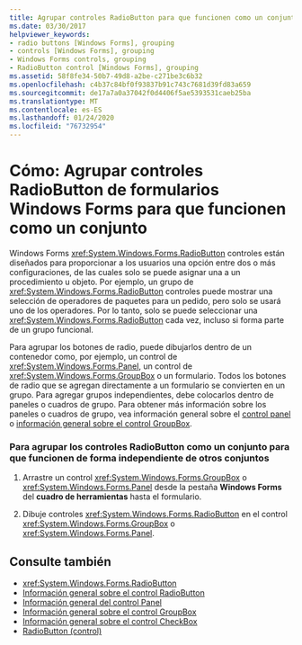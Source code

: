 ```yaml
---
title: Agrupar controles RadioButton para que funcionen como un conjunto
ms.date: 03/30/2017
helpviewer_keywords:
- radio buttons [Windows Forms], grouping
- controls [Windows Forms], grouping
- Windows Forms controls, grouping
- RadioButton control [Windows Forms], grouping
ms.assetid: 58f8fe34-50b7-49d8-a2be-c271be3c6b32
ms.openlocfilehash: c4b37c84bf0f93837b91c743c7681d39fd83a659
ms.sourcegitcommit: de17a7a0a37042f0d4406f5ae5393531caeb25ba
ms.translationtype: MT
ms.contentlocale: es-ES
ms.lasthandoff: 01/24/2020
ms.locfileid: "76732954"
---
```

# <a name="how-to-group-windows-forms-radiobutton-controls-to-function-as-a-set"></a>Cómo: Agrupar controles RadioButton de formularios Windows Forms para que funcionen como un conjunto
Windows Forms <xref:System.Windows.Forms.RadioButton> controles están diseñados para proporcionar a los usuarios una opción entre dos o más configuraciones, de las cuales solo se puede asignar una a un procedimiento u objeto. Por ejemplo, un grupo de <xref:System.Windows.Forms.RadioButton> controles puede mostrar una selección de operadores de paquetes para un pedido, pero solo se usará uno de los operadores. Por lo tanto, solo se puede seleccionar una <xref:System.Windows.Forms.RadioButton> cada vez, incluso si forma parte de un grupo funcional.  
  
 Para agrupar los botones de radio, puede dibujarlos dentro de un contenedor como, por ejemplo, un control de <xref:System.Windows.Forms.Panel>, un control de <xref:System.Windows.Forms.GroupBox> o un formulario. Todos los botones de radio que se agregan directamente a un formulario se convierten en un grupo. Para agregar grupos independientes, debe colocarlos dentro de paneles o cuadros de grupo. Para obtener más información sobre los paneles o cuadros de grupo, vea información general sobre el [control panel](panel-control-overview-windows-forms.md) o [información general sobre el control GroupBox](groupbox-control-overview-windows-forms.md).  
  
### <a name="to-group-radiobutton-controls-as-a-set-to-function-independently-of-other-sets"></a>Para agrupar los controles RadioButton como un conjunto para que funcionen de forma independiente de otros conjuntos  
  
1. Arrastre un control <xref:System.Windows.Forms.GroupBox> o <xref:System.Windows.Forms.Panel> desde la pestaña **Windows Forms** del **cuadro de herramientas** hasta el formulario.  
  
2. Dibuje controles <xref:System.Windows.Forms.RadioButton> en el control <xref:System.Windows.Forms.GroupBox> o <xref:System.Windows.Forms.Panel>.  
  
## <a name="see-also"></a>Consulte también

- <xref:System.Windows.Forms.RadioButton>
- [Información general sobre el control RadioButton](radiobutton-control-overview-windows-forms.md)
- [Información general del control Panel](panel-control-overview-windows-forms.md)
- [Información general sobre el control GroupBox](groupbox-control-overview-windows-forms.md)
- [Información general sobre el control CheckBox](checkbox-control-overview-windows-forms.md)
- [RadioButton (control)](radiobutton-control-windows-forms.md)
